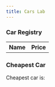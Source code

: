 ```yaml
---
title: Cars Lab
---
```


### Car Registry

<!-- Create table to display cars -->
<table id="carsTable">
    <tr>
        <th>Name</th>
        <th>Price</th>
    </tr>
</table>

### Cheapest Car

Cheapest car is: <div id="result"></div>

<script>
    // fetch from database
    const resultTable = document.getElementById("carsTable");
    const cars_url = "https://abopsc-backend.dontntntnt.de/api/carLab";
    fetch(cars_url + "/")
        .then(response => response.json())
        .then(data => {
            console.log(data)
            // create table rows
            for (let i = 0; i < data.length; i++) {
                let row = resultTable.insertRow(-1);
                let name = row.insertCell(0);
                let price = row.insertCell(1);
                name.innerHTML = data[i].name;
                price.innerHTML = data[i].price;
            }
        });
    .catch(err => console.log(err));
    
    // find cheapest car
    const cheapestCar = document.getElementById("result");
    const cheapest_url = cars_url + "/compareprice";

    // send POST 
</script>
